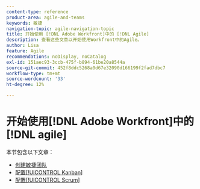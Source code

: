 ```yaml
---
content-type: reference
product-area: agile-and-teams
keywords: 敏捷
navigation-topic: agile-navigation-topic
title: 开始使用 [!DNL Adobe Workfront]中的 [!DNL Agile]
description: 查看这些文章以开始使用Workfront中的Agile。
author: Lisa
feature: Agile
recommendations: noDisplay, noCatalog
exl-id: 151aec93-3ccb-475f-b894-61be20a8544a
source-git-commit: 452f8ddc5268a0d67e32090d166199f2fad7dbc7
workflow-type: tm+mt
source-wordcount: '33'
ht-degree: 12%

---
```


# 开始使用[!DNL Adobe Workfront]中的[!DNL agile]

本节包含以下文章：

* [创建敏捷团队](../../agile/get-started-with-agile-in-workfront/create-an-agile-team.md)
* [配置[!UICONTROL Kanban]](../../agile/get-started-with-agile-in-workfront/configure-kanban.md)
* [配置[!UICONTROL Scrum]](../../agile/get-started-with-agile-in-workfront/configure-scrum.md)
